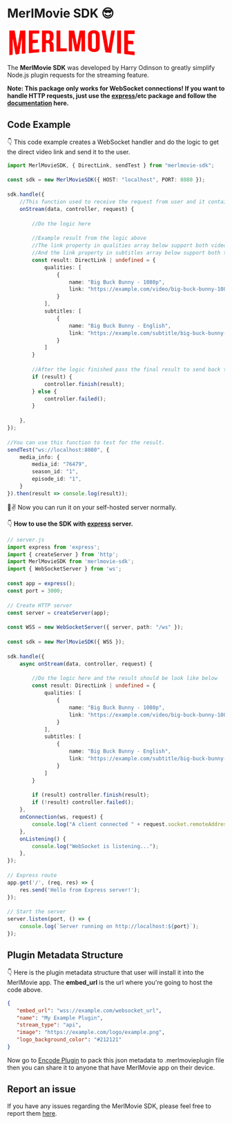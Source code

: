 # MerlMovie SDK 😎

<img src="https://raw.githubusercontent.com/harry-odinson-369/merlmovie-sdk/refs/heads/main/merlmovie.png" alt="Stremio" width="300" />

The **MerlMovie SDK** was developed by Harry Odinson to greatly simplify Node.js plugin requests for the streaming feature.

**Note: This package only works for WebSocket connections! If you want to handle HTTP requests, just use the [express](https://www.npmjs.com/package/express)/etc package and follow the [documentation](https://merlmovie.org/docs/plugin) here.**

## Code Example

👇 This code example creates a WebSocket handler and do the logic to get the direct video link and send it to the user.

```typescript
import MerlMovieSDK, { DirectLink, sendTest } from "merlmovie-sdk";

const sdk = new MerlMovieSDK({ HOST: "localhost", PORT: 8080 });

sdk.handle({
    //This function used to receive the request from user and it contain all metadata needed.
    onStream(data, controller, request) {
        
        //Do the logic here

        //Example result from the logic above
        //The link property in qualities array below support both video format .mp4 and .m3u8
        //And the link property in subtitles array below support both text format .srt and .vtt
        const result: DirectLink | undefined = {
            qualities: [
                {
                    name: "Big Buck Bunny - 1080p",
                    link: "https://example.com/video/big-buck-bunny-1080p.mp4",
                }
            ],
            subtitles: [
                {
                    name: "Big Buck Bunny - English",
                    link: "https://example.com/subtitle/big-buck-bunny-1080p.srt",
                }
            ]
        }

        //After the logic finished pass the final result to send back to user
        if (result) {
            controller.finish(result);
        } else {
            controller.failed();
        }

    },
});

//You can use this function to test for the result.
sendTest("ws://localhost:8080", {
    media_info: {
        media_id: "76479",
        season_id: "1",
        episode_id: "1",
    }
}).then(result => console.log(result));

```
🎉✌️ Now you can run it on your self-hosted server normally.

👇 **How to use the SDK with [express](https://www.npmjs.com/package/express) server.**
```typescript
// server.js
import express from 'express';
import { createServer } from 'http';
import MerlMovieSDK from 'merlmovie-sdk';
import { WebSocketServer } from 'ws';

const app = express();
const port = 3000;

// Create HTTP server
const server = createServer(app);

const WSS = new WebSocketServer({ server, path: "/ws" });

const sdk = new MerlMovieSDK({ WSS });

sdk.handle({
    async onStream(data, controller, request) {
        
        //Do the logic here and the result should be look like below
        const result: DirectLink | undefined = {
            qualities: [
                {
                    name: "Big Buck Bunny - 1080p",
                    link: "https://example.com/video/big-buck-bunny-1080p.mp4",
                }
            ],
            subtitles: [
                {
                    name: "Big Buck Bunny - English",
                    link: "https://example.com/subtitle/big-buck-bunny-1080p.srt",
                }
            ]
        }

        if (result) controller.finish(result);
        if (!result) controller.failed(); 
    },
    onConnection(ws, request) {
        console.log("A client connected " + request.socket.remoteAddress);
    },
    onListening() {
        console.log("WebSocket is listening...");
    },
});

// Express route
app.get('/', (req, res) => {
    res.send('Hello from Express server!');
});

// Start the server
server.listen(port, () => {
    console.log(`Server running on http://localhost:${port}`);
});

```

## Plugin Metadata Structure

👇 Here is the plugin metadata structure that user will install it into the MerlMovie app.
The **embed_url** is the url where you're going to host the code above.

 ```json
 {
    "embed_url": "wss://example.com/websocket_url",
    "name": "My Example Plugin",
    "stream_type": "api",
    "image": "https://example.com/logo/example.png",
    "logo_background_color": "#212121"
 }
 ```

 Now go to [Encode Plugin](https://merlmovie.org/plugin/encode) to pack this json metadata to .merlmovieplugin file then you can share it to anyone that have MerlMovie app on their device.

 ## Report an issue

 If you have any issues regarding the MerlMovie SDK, please feel free to report them [here](https://github.com/harry-odinson-369/merlmovie-sdk/issues).

